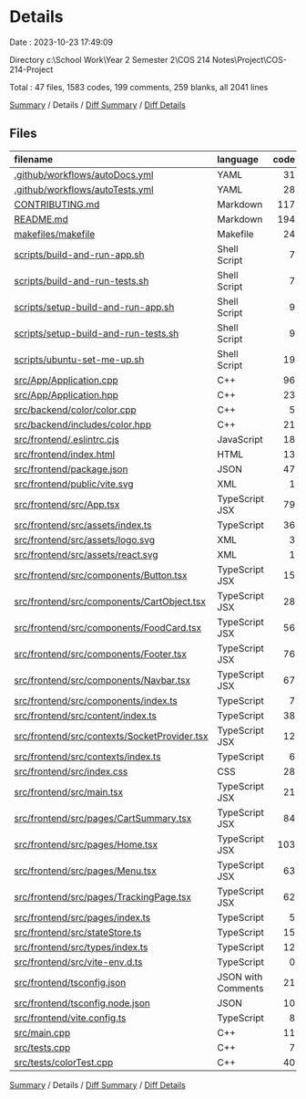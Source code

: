 # Details

Date : 2023-10-23 17:49:09

Directory c:\\School Work\\Year 2 Semester 2\\COS 214 Notes\\Project\\COS-214-Project

Total : 47 files,  1583 codes, 199 comments, 259 blanks, all 2041 lines

[Summary](results.md) / Details / [Diff Summary](diff.md) / [Diff Details](diff-details.md)

## Files
| filename | language | code | comment | blank | total |
| :--- | :--- | ---: | ---: | ---: | ---: |
| [.github/workflows/autoDocs.yml](/.github/workflows/autoDocs.yml) | YAML | 31 | 2 | 6 | 39 |
| [.github/workflows/autoTests.yml](/.github/workflows/autoTests.yml) | YAML | 28 | 0 | 9 | 37 |
| [CONTRIBUTING.md](/CONTRIBUTING.md) | Markdown | 117 | 0 | 16 | 133 |
| [README.md](/README.md) | Markdown | 194 | 0 | 15 | 209 |
| [makefiles/makefile](/makefiles/makefile) | Makefile | 24 | 0 | 11 | 35 |
| [scripts/build-and-run-app.sh](/scripts/build-and-run-app.sh) | Shell Script | 7 | 5 | 5 | 17 |
| [scripts/build-and-run-tests.sh](/scripts/build-and-run-tests.sh) | Shell Script | 7 | 5 | 5 | 17 |
| [scripts/setup-build-and-run-app.sh](/scripts/setup-build-and-run-app.sh) | Shell Script | 9 | 6 | 6 | 21 |
| [scripts/setup-build-and-run-tests.sh](/scripts/setup-build-and-run-tests.sh) | Shell Script | 9 | 6 | 6 | 21 |
| [scripts/ubuntu-set-me-up.sh](/scripts/ubuntu-set-me-up.sh) | Shell Script | 19 | 10 | 11 | 40 |
| [src/App/Application.cpp](/src/App/Application.cpp) | C++ | 96 | 20 | 24 | 140 |
| [src/App/Application.hpp](/src/App/Application.hpp) | C++ | 23 | 52 | 12 | 87 |
| [src/backend/color/color.cpp](/src/backend/color/color.cpp) | C++ | 5 | 0 | 2 | 7 |
| [src/backend/includes/color.hpp](/src/backend/includes/color.hpp) | C++ | 21 | 20 | 3 | 44 |
| [src/frontend/.eslintrc.cjs](/src/frontend/.eslintrc.cjs) | JavaScript | 18 | 0 | 1 | 19 |
| [src/frontend/index.html](/src/frontend/index.html) | HTML | 13 | 0 | 1 | 14 |
| [src/frontend/package.json](/src/frontend/package.json) | JSON | 47 | 0 | 1 | 48 |
| [src/frontend/public/vite.svg](/src/frontend/public/vite.svg) | XML | 1 | 0 | 0 | 1 |
| [src/frontend/src/App.tsx](/src/frontend/src/App.tsx) | TypeScript JSX | 79 | 11 | 7 | 97 |
| [src/frontend/src/assets/index.ts](/src/frontend/src/assets/index.ts) | TypeScript | 36 | 0 | 1 | 37 |
| [src/frontend/src/assets/logo.svg](/src/frontend/src/assets/logo.svg) | XML | 3 | 0 | 1 | 4 |
| [src/frontend/src/assets/react.svg](/src/frontend/src/assets/react.svg) | XML | 1 | 0 | 0 | 1 |
| [src/frontend/src/components/Button.tsx](/src/frontend/src/components/Button.tsx) | TypeScript JSX | 15 | 2 | 6 | 23 |
| [src/frontend/src/components/CartObject.tsx](/src/frontend/src/components/CartObject.tsx) | TypeScript JSX | 28 | 0 | 2 | 30 |
| [src/frontend/src/components/FoodCard.tsx](/src/frontend/src/components/FoodCard.tsx) | TypeScript JSX | 56 | 2 | 6 | 64 |
| [src/frontend/src/components/Footer.tsx](/src/frontend/src/components/Footer.tsx) | TypeScript JSX | 76 | 0 | 2 | 78 |
| [src/frontend/src/components/Navbar.tsx](/src/frontend/src/components/Navbar.tsx) | TypeScript JSX | 67 | 0 | 6 | 73 |
| [src/frontend/src/components/index.ts](/src/frontend/src/components/index.ts) | TypeScript | 7 | 0 | 1 | 8 |
| [src/frontend/src/content/index.ts](/src/frontend/src/content/index.ts) | TypeScript | 38 | 0 | 2 | 40 |
| [src/frontend/src/contexts/SocketProvider.tsx](/src/frontend/src/contexts/SocketProvider.tsx) | TypeScript JSX | 12 | 0 | 5 | 17 |
| [src/frontend/src/contexts/index.ts](/src/frontend/src/contexts/index.ts) | TypeScript | 6 | 0 | 1 | 7 |
| [src/frontend/src/index.css](/src/frontend/src/index.css) | CSS | 28 | 5 | 5 | 38 |
| [src/frontend/src/main.tsx](/src/frontend/src/main.tsx) | TypeScript JSX | 21 | 6 | 5 | 32 |
| [src/frontend/src/pages/CartSummary.tsx](/src/frontend/src/pages/CartSummary.tsx) | TypeScript JSX | 84 | 10 | 20 | 114 |
| [src/frontend/src/pages/Home.tsx](/src/frontend/src/pages/Home.tsx) | TypeScript JSX | 103 | 3 | 7 | 113 |
| [src/frontend/src/pages/Menu.tsx](/src/frontend/src/pages/Menu.tsx) | TypeScript JSX | 63 | 2 | 9 | 74 |
| [src/frontend/src/pages/TrackingPage.tsx](/src/frontend/src/pages/TrackingPage.tsx) | TypeScript JSX | 62 | 3 | 12 | 77 |
| [src/frontend/src/pages/index.ts](/src/frontend/src/pages/index.ts) | TypeScript | 5 | 0 | 1 | 6 |
| [src/frontend/src/stateStore.ts](/src/frontend/src/stateStore.ts) | TypeScript | 15 | 0 | 1 | 16 |
| [src/frontend/src/types/index.ts](/src/frontend/src/types/index.ts) | TypeScript | 12 | 1 | 1 | 14 |
| [src/frontend/src/vite-env.d.ts](/src/frontend/src/vite-env.d.ts) | TypeScript | 0 | 1 | 1 | 2 |
| [src/frontend/tsconfig.json](/src/frontend/tsconfig.json) | JSON with Comments | 21 | 2 | 3 | 26 |
| [src/frontend/tsconfig.node.json](/src/frontend/tsconfig.node.json) | JSON | 10 | 0 | 1 | 11 |
| [src/frontend/vite.config.ts](/src/frontend/vite.config.ts) | TypeScript | 8 | 1 | 2 | 11 |
| [src/main.cpp](/src/main.cpp) | C++ | 11 | 11 | 3 | 25 |
| [src/tests.cpp](/src/tests.cpp) | C++ | 7 | 6 | 2 | 15 |
| [src/tests/colorTest.cpp](/src/tests/colorTest.cpp) | C++ | 40 | 7 | 12 | 59 |

[Summary](results.md) / Details / [Diff Summary](diff.md) / [Diff Details](diff-details.md)